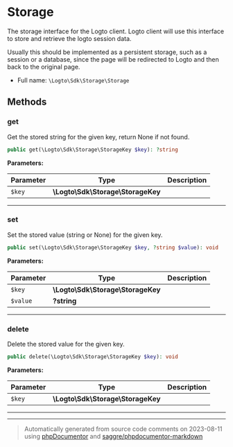 

# Storage

The storage interface for the Logto client. Logto client will use this
interface to store and retrieve the logto session data.

Usually this should be implemented as a persistent storage, such as a
session or a database, since the page will be redirected to Logto and
then back to the original page.

* Full name: `\Logto\Sdk\Storage\Storage`



## Methods


### get

Get the stored string for the given key, return None if not found.

```php
public get(\Logto\Sdk\Storage\StorageKey $key): ?string
```








**Parameters:**

| Parameter | Type | Description |
|-----------|------|-------------|
| `$key` | **\Logto\Sdk\Storage\StorageKey** |  |




***

### set

Set the stored value (string or None) for the given key.

```php
public set(\Logto\Sdk\Storage\StorageKey $key, ?string $value): void
```








**Parameters:**

| Parameter | Type | Description |
|-----------|------|-------------|
| `$key` | **\Logto\Sdk\Storage\StorageKey** |  |
| `$value` | **?string** |  |




***

### delete

Delete the stored value for the given key.

```php
public delete(\Logto\Sdk\Storage\StorageKey $key): void
```








**Parameters:**

| Parameter | Type | Description |
|-----------|------|-------------|
| `$key` | **\Logto\Sdk\Storage\StorageKey** |  |




***


***
> Automatically generated from source code comments on 2023-08-11 using [phpDocumentor](http://www.phpdoc.org/) and [saggre/phpdocumentor-markdown](https://github.com/Saggre/phpDocumentor-markdown)
